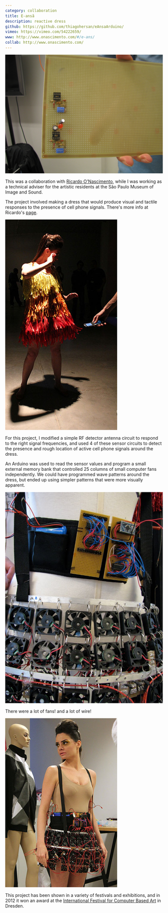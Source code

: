 ```yaml
---
category: collaboration
title: E-ansã
description: reactive dress
github: https://github.com/thiagohersan/eAnsaArduino/
vimeo: https://vimeo.com/54222659/
www: http://www.onascimento.com/#/e-ans/
collab: http://www.onascimento.com/
---
```

![](/assets/projects/e-ansa/eansa_sensor.jpg)

This was a collaboration with [Ricardo O'Nascimento](http://www.onascimento.com/), while I was working as a technical adviser for the artistic residents at the São Paulo Museum of Image and Sound.

The project involved making a dress that would produce visual and tactile responses to the presence of cell phone signals. There's more info at Ricardo's [page](http://www.onascimento.com/#/e-ans/).

![](/assets/projects/e-ansa/eansa1.jpg)

For this project, I modified a simple RF detector antenna circuit to respond to the right signal frequencies, and used 4 of these sensor circuits to detect the presence and rough location of active cell phone signals around the dress.

An Arduino was used to read the sensor values and program a small external memory bank that controlled 25 columns of small computer fans independently. We could have programmed wave patterns around the dress, but ended up using simpler patterns that were more visually apparent.

![](/assets/projects/e-ansa/eansa_ff.jpg)

There were a lot of fans! and a lot of wire!

![](/assets/projects/e-ansa/eansa0.jpg)

This project has been shown in a variety of festivals and exhibitions, and in 2012 it won an award at the [International Festival for Computer Based Art](http://t-m-a.de/cynetart/cfp-2012/preistrager?lang=en) in Dresden.
